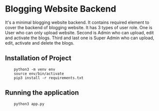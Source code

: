 # Blogging Website Backend

It's a minimal blogging website backend. It contains required element to cover the backend of blogging website. 
It has 3 types of user role. 
One is User who can only upload website. 
Second is Admin who can upload, edit and activate the blogs. 
Third and last one is Super Admin who can upload, edit, activate and delete the blogs. 


## Installation of Project

``` 
    python3 -m venv env
    source env/bin/activate
    pip3 install -r requirements.txt 
```
    
## Running the application
``` 
    python3 app.py 
```

